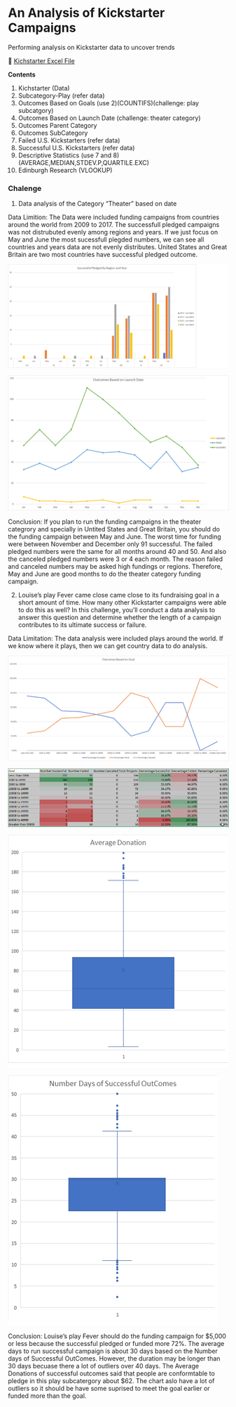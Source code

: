 # An Analysis of Kickstarter Campaigns

Performing analysis on Kickstarter data to uncover trends

:file_folder: [Kichstarter Excel File](/data-1-1-3-StarterBook.xlsx)

**Contents**

1. Kichstarter (Data)
2. Subcategory-Play (refer data)
3. Outcomes Based on Goals (use 2)(COUNTIFS)(challenge: play subcatgory)
4. Outcomes Based on Launch Date (challenge: theater category)
5. Outcomes Parent Category
6. Outcomes SubCategory
7. Failed U.S. Kickstarters (refer data)
8. Successful U.S. Kickstarters (refer data)
9. Descriptive Statistics (use 7 and 8) (AVERAGE,MEDIAN,STDEV.P,QUARTILE.EXC)
10. Edinburgh Research (VLOOKUP)

### Chalenge

1. Data analysis of the Category “Theater” based on date

Data Limition: The Data were included funding campaigns from countries around the world from 2009 to 2017. The successfull pledged campaigns was not distrubuted evenly among regions and years. If we just focus on May and June the most sucessfull plegded numbers, we can see all countries and years data are not evenly distributes. United States and Great Britain are two most countries have successful pledged outcome.

![Outcomes Based on Region](/SuccessfulPledgedByRegionAndYear.png)

![Outcomes Based on Launch Date](/OutcomesBasedOnLaunchDate.png)

Conclusion: If you plan to run the funding campaigns in the theater categrory and specially in Untited States and Great Britain, you should do the funding campaign between May and June. The worst time for funding were between November and December only 91 successful. The failed pledged numbers were the same for all months around 40 and 50. And also the canceled pledged numbers were 3 or 4 each month. The reason failed and canceled numbers may be asked high fundings or regions. Therefore, May and June are good months to do the theater category funding campaign.


2. Louise’s play Fever came close came close to its fundraising goal in a short amount of time. 
How many other Kickstarter campaigns were able to do this as well? In this challenge, 
you’ll conduct a data analysis to answer this question and determine whether the length of a campaign contributes to its ultimate success or failure.

Data Limitation: The data analysis were included plays around the world. If we know where it plays, then we can get country data to do analysis.

![OutcomesBasedonGoal SubCategory Play](/OutcomesBasedonGoal_SubCategory_Play.png)

![Color Condition Chart](/Support_Data.png)

![Donation Average Stat](/Average_Donation.png)

![Number Days of Successful Outcome Stat](/NumberDaysOfSuccessfulOutComes.png)

Conclusion:   Louise’s play Fever should do the funding campaign for $5,000 or less because the successful pledged or funded more 72%. The average days to run successful campaign is about 30 days based on the Number days of Successful OutComes. However, the duration may be longer than 30 days becuase there a lot of outliers over 40 days. The Average Donations of successful outcomes said that people are conformtable to pledge in this play subcatergory about $62. The chart aslo have a lot of outliers so it should be have some suprised to meet the goal earlier or funded more than the goal.
 

